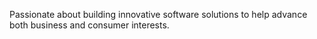 Passionate about building innovative software solutions to help advance both business and consumer interests.
